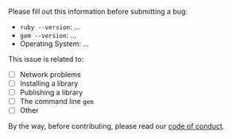 Please fill out this information before submitting a bug:

  - `ruby --version`: ...
  - `gem --version`: ...
  - Operating System: ...


This issue is related to:

  - [ ] Network problems
  - [ ] Installing a library
  - [ ] Publishing a library
  - [ ] The command line `gem`
  - [ ] Other

By the way, before contributing, please read our [code of conduct](https://github.com/rubygems/rubygems/blob/master/CODE_OF_CONDUCT.md).
